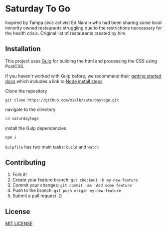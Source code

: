 # Saturday To Go

Inspired by Tampa civic activist Ed Narain who had been sharing some local minority owned restaurants struggling due to the restrictions neccessary for the health crisis. Original list of restaurants created by him.

## Installation

This project uses [Gulp](https://gulpjs.com) for building the html and processing the CSS using PostCSS.

If you haven't worked with Gulp before, we recommend their [getting started docs](https://gulpjs.com/docs/en/getting-started/quick-start) which includes a link to [Node install steps](https://nodejs.org/en/)


Clone the repository

```{bash}
git clone https://github.com/miklb/saturdaytogo.git
```

navigate to the directory

```bash
cd saturdaytogo
```

install the Gulp dependencies

```bash
npm i
```

`Gulpfile` has two main tasks: `build` and `watch`

## Contributing

1. Fork it!
2. Create your feature branch: `git checkout -b my-new-feature`
3. Commit your changes: `git commit -am 'Add some feature'`
4. Push to the branch: `git push origin my-new-feature`
5. Submit a pull request :D

## License
[MIT LICENSE](LICENSE)